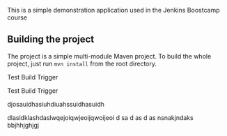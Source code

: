 This is a simple demonstration application used in the Jenkins Boostcamp course

## Building the project

The project is a simple multi-module Maven project. To build the whole project, just run `mvn install` from the root directory.

Test Build Trigger

Test Build Trigger


djosauidhasiuhdiuahssuidhasuidh

dlasldklashdaslwqejoiqwjeoijqwoijeoi
d
sa
d
as
d
as
nsnakjndaks
bbjhhjghjgj
